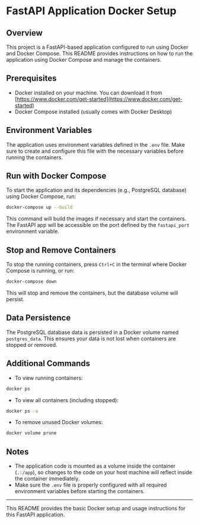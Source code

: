 # FastAPI Application Docker Setup

## Overview
This project is a FastAPI-based application configured to run using Docker and Docker Compose. This README provides instructions on how to run the application using Docker Compose and manage the containers.

## Prerequisites
- Docker installed on your machine. You can download it from [https://www.docker.com/get-started](https://www.docker.com/get-started)
- Docker Compose installed (usually comes with Docker Desktop)

## Environment Variables
The application uses environment variables defined in the `.env` file. Make sure to create and configure this file with the necessary variables before running the containers.

## Run with Docker Compose
To start the application and its dependencies (e.g., PostgreSQL database) using Docker Compose, run:

```bash
docker-compose up --build
```

This command will build the images if necessary and start the containers. The FastAPI app will be accessible on the port defined by the `fastapi_port` environment variable.

## Stop and Remove Containers
To stop the running containers, press `Ctrl+C` in the terminal where Docker Compose is running, or run:

```bash
docker-compose down
```

This will stop and remove the containers, but the database volume will persist.

## Data Persistence
The PostgreSQL database data is persisted in a Docker volume named `postgres_data`. This ensures your data is not lost when containers are stopped or removed.

## Additional Commands
- To view running containers:

```bash
docker ps
```

- To view all containers (including stopped):

```bash
docker ps -a
```

- To remove unused Docker volumes:

```bash
docker volume prune
```

## Notes
- The application code is mounted as a volume inside the container (`.:/app`), so changes to the code on your host machine will reflect inside the container immediately.
- Make sure the `.env` file is properly configured with all required environment variables before starting the containers.

---
This README provides the basic Docker setup and usage instructions for this FastAPI application.

